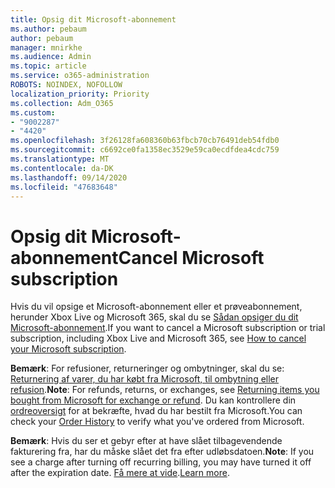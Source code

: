 ```yaml
---
title: Opsig dit Microsoft-abonnement
ms.author: pebaum
author: pebaum
manager: mnirkhe
ms.audience: Admin
ms.topic: article
ms.service: o365-administration
ROBOTS: NOINDEX, NOFOLLOW
localization_priority: Priority
ms.collection: Adm_O365
ms.custom:
- "9002287"
- "4420"
ms.openlocfilehash: 3f26128fa608360b63fbcb70cb76491deb54fdb0
ms.sourcegitcommit: c6692ce0fa1358ec3529e59ca0ecdfdea4cdc759
ms.translationtype: MT
ms.contentlocale: da-DK
ms.lasthandoff: 09/14/2020
ms.locfileid: "47683648"
---
```

# <a name="cancel-microsoft-subscription"></a><span data-ttu-id="57a84-102">Opsig dit Microsoft-abonnement</span><span class="sxs-lookup"><span data-stu-id="57a84-102">Cancel Microsoft subscription</span></span>

<span data-ttu-id="57a84-103">Hvis du vil opsige et Microsoft-abonnement eller et prøveabonnement, herunder Xbox Live og Microsoft 365, skal du se [Sådan opsiger du dit Microsoft-abonnement](https://support.microsoft.com/help/4027815).</span><span class="sxs-lookup"><span data-stu-id="57a84-103">If you want to cancel a Microsoft subscription or trial subscription, including Xbox Live and Microsoft 365, see [How to cancel your Microsoft subscription](https://support.microsoft.com/help/4027815).</span></span>

<span data-ttu-id="57a84-104">**Bemærk**: For refusioner, returneringer og ombytninger, skal du se: [Returnering af varer, du har købt fra Microsoft, til ombytning eller refusion](https://support.microsoft.com/help/10558).</span><span class="sxs-lookup"><span data-stu-id="57a84-104">**Note**: For refunds, returns, or exchanges, see [Returning items you bought from Microsoft for exchange or refund](https://support.microsoft.com/help/10558).</span></span> <span data-ttu-id="57a84-105">Du kan kontrollere din [ordreoversigt](https://account.microsoft.com/billing/orders/) for at bekræfte, hvad du har bestilt fra Microsoft.</span><span class="sxs-lookup"><span data-stu-id="57a84-105">You can check your [Order History](https://account.microsoft.com/billing/orders/) to verify what you've ordered from Microsoft.</span></span> 

<span data-ttu-id="57a84-106">**Bemærk**: Hvis du ser et gebyr efter at have slået tilbagevendende fakturering fra, har du måske slået det fra efter udløbsdatoen.</span><span class="sxs-lookup"><span data-stu-id="57a84-106">**Note**: If you see a charge after turning off recurring billing, you may have turned it off after the expiration date.</span></span> <span data-ttu-id="57a84-107">[Få mere at vide](https://support.microsoft.com/help/10640).</span><span class="sxs-lookup"><span data-stu-id="57a84-107">[Learn more](https://support.microsoft.com/help/10640).</span></span> 
